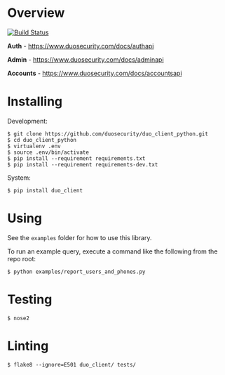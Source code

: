 # Overview

[![Build Status](https://travis-ci.org/duosecurity/duo_client_python.svg?branch=master)](https://travis-ci.org/duosecurity/duo_client_python)

**Auth** - https://www.duosecurity.com/docs/authapi

**Admin** - https://www.duosecurity.com/docs/adminapi

**Accounts** - https://www.duosecurity.com/docs/accountsapi

# Installing

Development:

```
$ git clone https://github.com/duosecurity/duo_client_python.git
$ cd duo_client_python
$ virtualenv .env
$ source .env/bin/activate
$ pip install --requirement requirements.txt
$ pip install --requirement requirements-dev.txt
```

System:

```
$ pip install duo_client
```

# Using

See the `examples` folder for how to use this library.

To run an example query, execute a command like the following from the repo root:
```
$ python examples/report_users_and_phones.py
```

# Testing

```
$ nose2
```

# Linting

```
$ flake8 --ignore=E501 duo_client/ tests/
```
